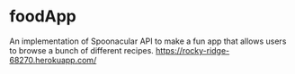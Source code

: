 # foodApp
An implementation of Spoonacular API to make a fun app that allows users to browse a bunch of different recipes.
https://rocky-ridge-68270.herokuapp.com/
